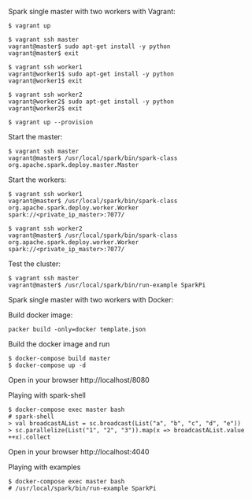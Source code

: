 Spark single master with two workers with Vagrant:
```
$ vagrant up

$ vagrant ssh master
vagrant@master$ sudo apt-get install -y python
vagrant@master$ exit

$ vagrant ssh worker1
vagrant@worker1$ sudo apt-get install -y python
vagrant@worker1$ exit

$ vagrant ssh worker2
vagrant@worker2$ sudo apt-get install -y python
vagrant@worker2$ exit

$ vagrant up --provision
```

Start the master:
```
$ vagrant ssh master
vagrant@master$ /usr/local/spark/bin/spark-class org.apache.spark.deploy.master.Master
```

Start the workers:
```
$ vagrant ssh worker1
vagrant@master$ /usr/local/spark/bin/spark-class org.apache.spark.deploy.worker.Worker spark://<private_ip_master>:7077/

$ vagrant ssh worker2
vagrant@master$ /usr/local/spark/bin/spark-class org.apache.spark.deploy.worker.Worker spark://<private_ip_master>:7077/
```

Test the cluster:
```
$ vagrant ssh master
vagrant@master$ /usr/local/spark/bin/run-example SparkPi
```


Spark single master with two workers with Docker:

Build docker image:
```
packer build -only=docker template.json
```

Build the docker image and run
```
$ docker-compose build master
$ docker-compose up -d
```

Open in your browser http://localhost/8080


Playing with spark-shell
```
$ docker-compose exec master bash
# spark-shell
> val broadcastAList = sc.broadcast(List("a", "b", "c", "d", "e"))
> sc.parallelize(List("1", "2", "3")).map(x => broadcastAList.value ++x).collect
```

Open in your browser http://localhost:4040

Playing with examples
```
$ docker-compose exec master bash
# /usr/local/spark/bin/run-example SparkPi
```

